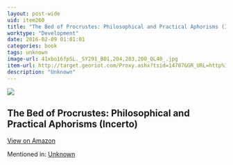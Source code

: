 ```yaml
---
layout: post-wide
uid: item260
title: "The Bed of Procrustes: Philosophical and Practical Aphorisms (Incerto)"
worktype: "Development"
date: 2016-02-09 01:01:01
categories: book
tags: unknown
image-url: 41xbo16fpSL._SY291_BO1,204,203,200_QL40_.jpg
item-url: http://target.georiot.com/Proxy.ashx?tsid=14707&GR_URL=http%3A%2F%2Fwww.amazon.com%2FBed-Procrustes-Philosophical-Practical-Aphorisms%2Fdp%2F1400069971
description: "Unknown"
---
```

<a href="http://target.georiot.com/Proxy.ashx?tsid=14707&GR_URL=http%3A%2F%2Fwww.amazon.com%2FBed-Procrustes-Philosophical-Practical-Aphorisms%2Fdp%2F1400069971" target="blank"><img src="../../../../img/thumbs/41xbo16fpSL._SY291_BO1,204,203,200_QL40_.jpg" class="prod-img"></a>
<h2>The Bed of Procrustes: Philosophical and Practical Aphorisms (Incerto)</h2>
<p><a class="btn btn-primary" href="http://target.georiot.com/Proxy.ashx?tsid=14707&GR_URL=http%3A%2F%2Fwww.amazon.com%2FBed-Procrustes-Philosophical-Practical-Aphorisms%2Fdp%2F1400069971" target="blank">View on Amazon</a><p>
<p>Mentioned in: <a href="#N/A" target="blank">Unknown</a></p>
